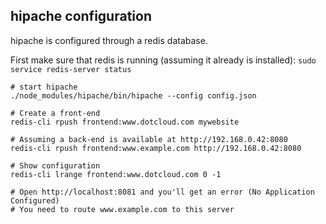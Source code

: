 hipache configuration
--------------------

hipache is configured through a redis database.

First make sure that redis is running (assuming it already is installed):
`sudo service redis-server status`


```
# start hipache
./node_modules/hipache/bin/hipache --config config.json

# Create a front-end
redis-cli rpush frontend:www.dotcloud.com mywebsite

# Assuming a back-end is available at http://192.168.0.42:8080
redis-cli rpush frontend:www.example.com http://192.168.0.42:8080

# Show configuration
redis-cli lrange frontend:www.dotcloud.com 0 -1

# Open http://localhost:8081 and you'll get an error (No Application Configured)
# You need to route www.example.com to this server
```


